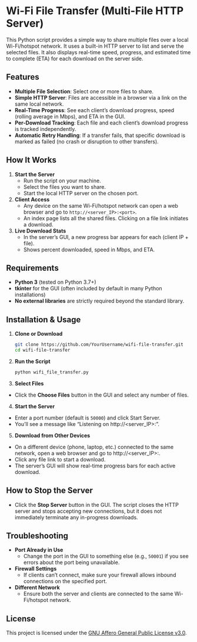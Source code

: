 # Wi-Fi File Transfer (Multi-File HTTP Server)

This Python script provides a simple way to share multiple files over a local Wi-Fi/hotspot network. It uses a built-in HTTP server to list and serve the selected files. It also displays real-time speed, progress, and estimated time to complete (ETA) for each download on the server side.

## Features

- **Multiple File Selection**: Select one or more files to share.
- **Simple HTTP Server**: Files are accessible in a browser via a link on the same local network.
- **Real-Time Progress**: See each client’s download progress, speed (rolling average in Mbps), and ETA in the GUI.
- **Per-Download Tracking**: Each file and each client’s download progress is tracked independently.
- **Automatic Retry Handling**: If a transfer fails, that specific download is marked as failed (no crash or disruption to other transfers).

## How It Works

1. **Start the Server**  
   - Run the script on your machine.
   - Select the files you want to share.
   - Start the local HTTP server on the chosen port.
2. **Client Access**  
   - Any device on the same Wi-Fi/hotspot network can open a web browser and go to `http://<server_IP>:<port>`.
   - An index page lists all the shared files. Clicking on a file link initiates a download.
3. **Live Download Stats**  
   - In the server’s GUI, a new progress bar appears for each (client IP + file).
   - Shows percent downloaded, speed in Mbps, and ETA.

## Requirements

- **Python 3** (tested on Python 3.7+)
- **tkinter** for the GUI (often included by default in many Python installations)
- **No external libraries** are strictly required beyond the standard library.

## Installation & Usage

1. **Clone or Download**  
   ```bash
   git clone https://github.com/YourUsername/wifi-file-transfer.git
   cd wifi-file-transfer
2. **Run the Script**
    ```bash
    python wifi_file_transfer.py
3. **Select Files**
- Click the **Choose Files** button in the GUI and select any number of files.
4. **Start the Server**
- Enter a port number (default is `50000`) and click Start Server.
- You’ll see a message like “Listening on http://<server_IP>:<port>”.
5. **Download from Other Devices**
- On a different device (phone, laptop, etc.) connected to the same network, open a web browser and go to http://<server_IP>:<port>.
- Click any file link to start a download.
- The server’s GUI will show real-time progress bars for each active download.

## How to Stop the Server

- Click the **Stop Server** button in the GUI.
The script closes the HTTP server and stops accepting new connections, but it does not immediately terminate any in-progress downloads.

## Troubleshooting

- **Port Already in Use**
    - Change the port in the GUI to something else (e.g., `50001`) if you see errors about the port being unavailable.
- **Firewall Settings**
    - If clients can’t connect, make sure your firewall allows inbound connections on the specified port.
- **Different Network**
    - Ensure both the server and clients are connected to the same Wi-Fi/hotspot network.

## License

This project is licensed under the [GNU Affero General Public License v3.0](https://www.gnu.org/licenses/agpl-3.0.html).
